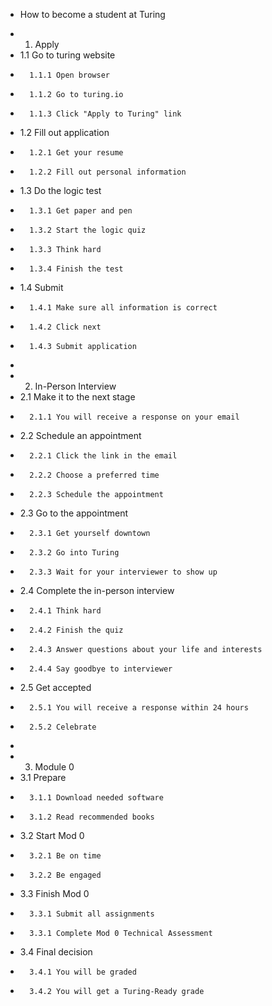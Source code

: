 * How to become a student at Turing

- 1. Apply
- 	1.1 Go to turing website
-		1.1.1 Open browser
-		1.1.2 Go to turing.io
-		1.1.3 Click "Apply to Turing" link
-	1.2 Fill out application
-		1.2.1 Get your resume
-		1.2.2 Fill out personal information
-	1.3 Do the logic test
-		1.3.1 Get paper and pen
-		1.3.2 Start the logic quiz
-		1.3.3 Think hard
-		1.3.4 Finish the test
-	1.4 Submit
-		1.4.1 Make sure all information is correct
-		1.4.2 Click next
-		1.4.3 Submit application
-
- 2. In-Person Interview
- 	2.1 Make it to the next stage
-		2.1.1 You will receive a response on your email
-	2.2 Schedule an appointment
-		2.2.1 Click the link in the email
-		2.2.2 Choose a preferred time
-		2.2.3 Schedule the appointment
-	2.3 Go to the appointment
-		2.3.1 Get yourself downtown
-		2.3.2 Go into Turing
-		2.3.3 Wait for your interviewer to show up
-	2.4 Complete the in-person interview
-		2.4.1 Think hard
-		2.4.2 Finish the quiz
-		2.4.3 Answer questions about your life and interests
-		2.4.4 Say goodbye to interviewer
-	2.5 Get accepted
-		2.5.1 You will receive a response within 24 hours
-		2.5.2 Celebrate
-
- 3. Module 0
-	3.1 Prepare
-		3.1.1 Download needed software
-		3.1.2 Read recommended books
-	3.2 Start Mod 0
-		3.2.1 Be on time
-		3.2.2 Be engaged
-	3.3 Finish Mod 0
-		3.3.1 Submit all assignments
-		3.3.1 Complete Mod 0 Technical Assessment
-	3.4 Final decision
-		3.4.1 You will be graded
-		3.4.2 You will get a Turing-Ready grade